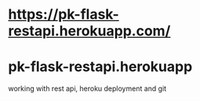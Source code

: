 # https://pk-flask-restapi.herokuapp.com/
# pk-flask-restapi.herokuapp
working with rest api, heroku deployment and git
